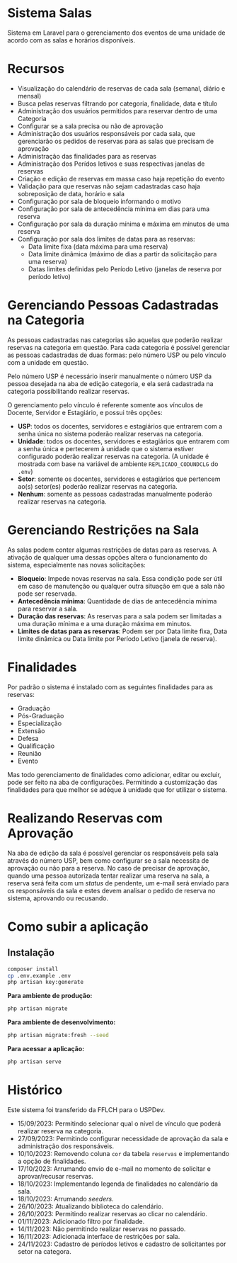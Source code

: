 # Sistema Salas

Sistema em Laravel para o gerenciamento dos eventos de uma unidade de acordo com as salas e horários disponíveis.

# Recursos

- Visualização do calendário de reservas de cada sala (semanal, diário e mensal)
- Busca pelas reservas filtrando por categoria, finalidade, data e título
- Administração dos usuários permitidos para reservar dentro de uma Categoria
- Configurar se a sala precisa ou não de aprovação
- Administração dos usuários responsáveis por cada sala, que gerenciarão os pedidos de reservas para as salas que precisam de aprovação
- Administração das finalidades para as reservas
- Administração dos Perídos letivos e suas respectivas janelas de reservas
- Criação e edição de reservas em massa caso haja repetição do evento
- Validação para que reservas não sejam cadastradas caso haja sobreposição de data, horário e sala
- Configuração por sala de bloqueio informando o motivo
- Configuração por sala de antecedência mínima em dias para uma reserva
- Configuração por sala da duração mínima e máxima em minutos de uma reserva
- Configuração por sala dos limites de datas para as reservas:
    - Data limite fixa (data máxima para uma reserva)
    - Data limite dinâmica (máximo de dias a partir da solicitação para uma reserva)
    - Datas limites definidas pelo Período Letivo (janelas de reserva por período letivo)
 
# Gerenciando Pessoas Cadastradas na Categoria

As pessoas cadastradas nas categorias são aquelas que poderão realizar reservas na categoria em questão. Para cada categoria é possível gerenciar as pessoas cadastradas de duas formas: pelo número USP ou pelo vínculo com a unidade em questão.

Pelo número USP é necessário inserir manualmente o número USP da pessoa desejada na aba de edição categoria, e ela será cadastrada na categoria possibilitando realizar reservas.

O gerenciamento pelo vínculo é referente somente aos vínculos de Docente, Servidor e Estagiário, e possui três opções:

- **USP**: todos os docentes, servidores e estagiários que entrarem com a senha única no sistema poderão realizar reservas na categoria.
- **Unidade**: todos os docentes, servidores e estagiários que entrarem com a senha única e pertecerem à unidade que o sistema estiver configurado poderão realizar reservas na categoria.
  (A unidade é mostrada com base na variável de ambiente `REPLICADO_CODUNDCLG` do `.env`)
- **Setor**: somente os docentes, servidores e estagiários que pertencem ao(s) setor(es) poderão realizar reservas na categoria.  
- **Nenhum**: somente as pessoas cadastradas manualmente poderão realizar reservas na categoria.

# Gerenciando Restrições na Sala

As salas podem conter algumas restrições de datas para as reservas. A ativação de qualquer uma dessas opções altera o funcionamento do sistema, especialmente nas novas solicitações:

- **Bloqueio**: Impede novas reservas na sala. Essa condição pode ser útil em caso de manutenção ou qualquer outra situação em que a sala não pode ser reservada.
- **Antecedência mínima**: Quantidade de dias de antecedência mínima para reservar a sala.
- **Duração das reservas**: As reservas para a sala podem ser limitadas a uma duração mínima e a uma duração máxima em minutos.
- **Limites de datas para as reservas**: Podem ser por Data limite fixa, Data limite dinâmica ou Data limite por Período Letivo (janela de reserva).

# Finalidades

Por padrão o sistema é instalado com as seguintes finalidades para as reservas:

- Graduação
- Pós-Graduação
- Especialização
- Extensão
- Defesa
- Qualificação
- Reunião
- Evento

Mas todo gerenciamento de finalidades como adicionar, editar ou excluir, pode ser feito na aba de configurações. Permitindo a customização das finalidades para que melhor se adéque à unidade que for utilizar o sistema.

# Realizando Reservas com Aprovação

Na aba de edição da sala é possível gerenciar os responsáveis pela sala através do número USP, bem como configurar se a sala necessita de aprovação ou não para a reserva. No caso de precisar de aprovação, quando uma pessoa autorizada tentar realizar uma reserva na sala, a reserva será feita com um *status* de pendente, um e-mail será enviado para os responsáveis da sala e estes devem analisar o pedido de reserva no sistema, aprovando ou recusando.


# Como subir a aplicação

## Instalação

```sh
composer install
cp .env.example .env
php artisan key:generate
```

**Para ambiente de produção:**

```bash
php artisan migrate
```

**Para ambiente de desenvolvimento:**

```bash
php artisan migrate:fresh --seed
```

**Para acessar a aplicação:**

```sh
php artisan serve
```

# Histórico

Este sistema foi transferido da FFLCH para o USPDev.

- 15/09/2023: Permitindo selecionar qual o nível de vínculo que poderá realizar reserva na categoria.
- 27/09/2023: Permitindo configurar necessidade de aprovação da sala e administração dos responsáveis.
- 10/10/2023: Removendo coluna `cor` da tabela `reservas` e implementando a opção de finalidades.
- 17/10/2023: Arrumando envio de e-mail no momento de solicitar e aprovar/recusar reservas.
- 18/10/2023: Implementando legenda de finalidades no calendário da sala.
- 18/10/2023: Arrumando *seeders*.
- 26/10/2023: Atualizando biblioteca do calendário.
- 26/10/2023: Permitindo realizar reservas ao clicar no calendário.
- 01/11/2023: Adicionado filtro por finalidade.
- 14/11/2023: Não permitindo realizar reservas no passado.
- 16/11/2023: Adicionada interface de restrições por sala.
- 24/11/2023: Cadastro de períodos letivos e cadastro de solicitantes por setor na categora.

